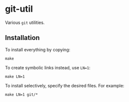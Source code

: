 # git-util

Various `git` utilities.

## Installation

To install everything by copying:

    make

To create symbolic links instead, use `LN=1`:

    make LN=1

To install selectively, specify the desired files. For example:

    make LN=1 git/*
